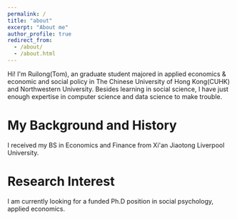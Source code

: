```yaml
---
permalink: /
title: "about"
excerpt: "About me"
author_profile: true
redirect_from: 
  - /about/
  - /about.html
---
```


Hi! I'm Ruilong(Tom), an graduate student majored in applied economics & economic and social policy in The Chinese University of Hong Kong(CUHK) and Northwestern University. Besides learning in social science, I have just enough expertise in computer science and data science to make trouble. 


My Background and History
======
I received my BS in Economics and Finance from Xi'an Jiaotong Liverpool University.


Research Interest 
======
I am currently looking for a funded Ph.D position in social psychology, applied economics.